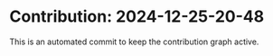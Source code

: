 # Contribution: 2024-12-25-20-48
This is an automated commit to keep the contribution graph active.
